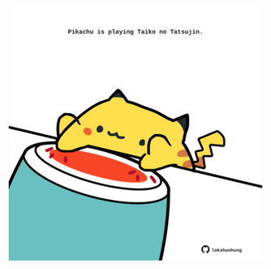 <!-- built at 08/09/2023, 09:00:47 UTC -->
<p align="center">
  <img width="500" height="500" src="./ReadmeImage.svg">
</p>
